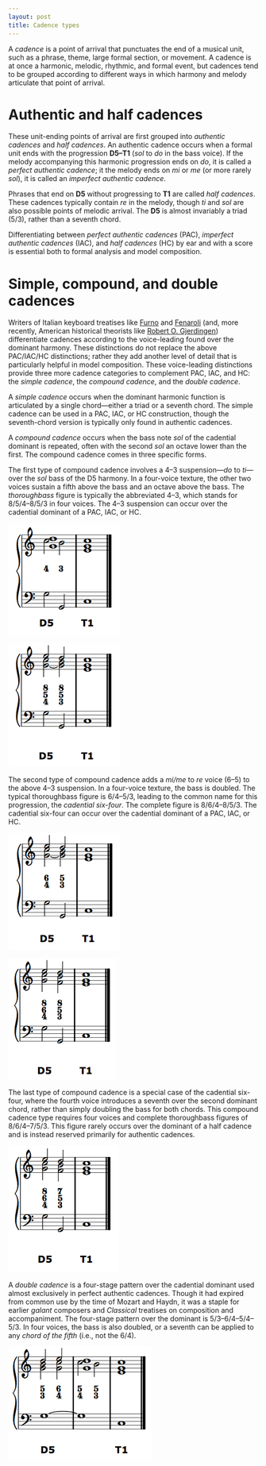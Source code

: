 ```yaml
---
layout: post
title: Cadence types
---
```




A *cadence* is a point of arrival that punctuates the end of a musical unit, such as a phrase, theme, large formal section, or movement. A cadence is at once a harmonic, melodic, rhythmic, and formal event, but cadences tend to be grouped according to different ways in which harmony and melody articulate that point of arrival.

# Authentic and half cadences #

These unit-ending points of arrival are first grouped into *authentic cadences* and *half cadences*. An authentic cadence occurs when a formal unit ends with the progression **D5–T1** (*sol* to *do* in the bass voice). If the melody accompanying this harmonic progression ends on *do*, it is called a *perfect authentic cadence*; it the melody ends on *mi* or *me* (or more rarely *sol*), it is called an *imperfect authentic cadence*.

Phrases that end on **D5** without progressing to **T1** are called *half cadences*. These cadences typically contain *re* in the melody, though *ti* and *sol* are also possible points of melodic arrival. The **D5** is almost invariably a triad (5/3), rather than a seventh chord.

Differentiating between *perfect authentic cadences* (PAC), *imperfect authentic cadences* (IAC), and *half cadences* (HC) by ear and with a score is essential both to formal analysis and model composition.


# Simple, compound, and double cadences #

Writers of Italian keyboard treatises like [Furno][Furno] and [Fenaroli][Fenaroli] (and, more recently, American historical theorists like [Robert O. Gjerdingen][Gjerdingen]) differentiate cadences according to the voice-leading found over the dominant harmony. These distinctions do not replace the above PAC/IAC/HC distinctions; rather they add another level of detail that is particularly helpful in model composition. These voice-leading distinctions provide three more cadence categories to complement PAC, IAC, and HC: the *simple cadence*, the *compound cadence*, and the *double cadence*.

A *simple cadence* occurs when the dominant harmonic function is articulated by a single chord—either a triad or a seventh chord. The simple cadence can be used in a PAC, IAC, or HC construction, though the seventh-chord version is typically only found in authentic cadences.

A *compound cadence* occurs when the bass note *sol* of the cadential dominant is repeated, often with the second *sol* an octave lower than the first. The compound cadence comes in three specific forms.

The first type of compound cadence involves a 4–3 suspension—*do* to *ti*—over the *sol* bass of the D5 harmony. In a four-voice texture, the other two voices sustain a fifth above the bass and an octave above the bass. The *thoroughbass* figure is typically the abbreviated 4–3, which stands for 8/5/4–8/5/3 in four voices. The 4–3 suspension can occur over the cadential dominant of a PAC, IAC, or HC.

![4–3 compound cadence.][Compound4-3]

![4–3 compound cadence with full thoroughbass figures.][Compound4-3-full]

The second type of compound cadence adds a *mi/me* to *re* voice (6–5) to the above 4–3 suspension. In a four-voice texture, the bass is doubled. The typical thoroughbass figure is 6/4–5/3, leading to the common name for this progression, the *cadential six-four*. The complete figure is 8/6/4–8/5/3.  The cadential six-four can occur over the cadential dominant of a PAC, IAC, or HC.

![Cadential six-four.][Cadential64]

![Cadential six-four with full thoroughbass figures.][Cadential64-full]

The last type of compound cadence is a special case of the cadential six-four, where the fourth voice introduces a seventh over the second dominant chord, rather than simply doubling the bass for both chords. This compound cadence type requires four voices and complete thoroughbass figures of 8/6/4–7/5/3. This figure rarely occurs over the dominant of a half cadence and is instead reserved primarily for authentic cadences.

![Cadential six-four with seventh.][Cadential64-seventh]

A *double cadence* is a four-stage pattern over the cadential dominant used almost exclusively in perfect authentic cadences. Though it had expired from common use by the time of Mozart and Haydn, it was a staple for earlier *galant* composers and *Classical* treatises on composition and accompaniment. The four-stage pattern over the dominant is 5/3–6/4–5/4–5/3. In four voices, the bass is also doubled, or a seventh can be applied to any *chord of the fifth* (i.e., not the 6/4).

![Double cadence.][Double]

[Furno]: http://faculty-web.at.northwestern.edu/music/gjerdingen/partimenti/collections/Furno/regoleP5.htm
[Fenaroli]: http://faculty-web.at.northwestern.edu/music/gjerdingen/partimenti/collections/Fenaroli/Regole/regoleP3.htm
[Gjerdingen]: http://faculty-web.at.northwestern.edu/music/gjerdingen/index.htm
[Compound4-3]: Graphics/Compound43.png
[Compound4-3-full]: Graphics/Compound43-full.png
[Cadential64]: Graphics/Cadential64.png
[Cadential64-full]: Graphics/Cadential64-full.png
[Cadential64-seventh]: Graphics/Cadential64-7th.png
[Double]: Graphics/Double.png